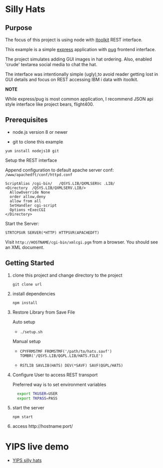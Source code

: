 # Silly Hats

## Purpose

The focus of this project is using node with [itoolkit](https://www.npmjs.com/package/itoolkit) REST interface.

This example is a simple [express](https://www.npmjs.com/package/express) application with [pug](https://www.npmjs.com/package/pug) frontend interface.

The project simulates adding GUI images in hat ordering. Also, enabled 'crude' textarea social media to chat the hat.

The interface was intentionally simple (ugly),to avoid reader getting lost in GUI details and focus on REST accessing IBM i data with itoolkit.

**NOTE**

While express/pug is most common application, I recommend JSON api style interface like project bears, flight400.

## Prerequisites

- node.js version 8 or newer

- git to clone this example

`yum install nodejs10 git`

Setup the REST interface

Append configuration to default apache server conf: `/www/apachedft/conf/httpd.conf`

```text
ScriptAlias /cgi-bin/   /QSYS.LIB/QXMLSERVc .LIB/
<Directory  /QSYS.LIB/QXMLSERV.LIB/>
  AllowOverride None
  order allow,deny
  allow from all
  SetHandler cgi-script
  Options +ExecCGI
</Directory>
```
Start the Server:

`STRTCPSVR SERVER(*HTTP) HTTPSVR(APACHEDFT)`


Visit `http://HOSTNAME/cgi-bin/xmlcgi.pgm` from a browser. You should see an XML document.

## Getting Started

1. clone this project and change directory to the project

   `git clone url`


2. install dependencies

   `npm install`

3. Restore Library from Save File

   Auto setup

   * `./setup.sh`

   Manual setup

    * `CPYFRMSTMF FROMSTMF('/path/to/hats.savf') TOMBR('/QSYS.LIB/QGPL.LIB/HATS.FILE')`

    * `RSTLIB SAVLIB(HATS) DEV(*SAVF) SAVF(QGPL/HATS)`

4. Configure User to access REST transport
   
   Preferred way is to set environment variables

    ```bash
      export TKUSER=USER
      export TKPASS=PASS
    ```

5. start the server

   `npm start`

6. access http://hostname:port/

# YIPS live demo

- [YIPS silly hats](http://yips.idevcloud.com/silly)

